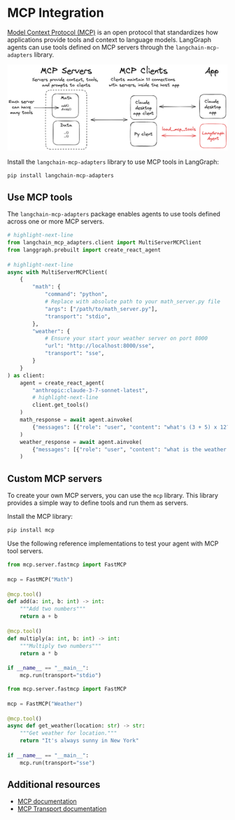 # MCP Integration

[Model Context Protocol (MCP)](https://modelcontextprotocol.io/introduction) is an open protocol that standardizes how applications provide tools and context to language models. LangGraph agents can use tools defined on MCP servers through the `langchain-mcp-adapters` library.

![MCP](./assets/mcp.png)

Install the `langchain-mcp-adapters` library to use MCP tools in LangGraph:

```bash
pip install langchain-mcp-adapters
```

## Use MCP tools

The `langchain-mcp-adapters` package enables agents to use tools defined across one or more MCP servers.

```python title="Agent using tools defined on MCP servers"
# highlight-next-line
from langchain_mcp_adapters.client import MultiServerMCPClient
from langgraph.prebuilt import create_react_agent

# highlight-next-line
async with MultiServerMCPClient(
    {
        "math": {
            "command": "python",
            # Replace with absolute path to your math_server.py file
            "args": ["/path/to/math_server.py"],
            "transport": "stdio",
        },
        "weather": {
            # Ensure your start your weather server on port 8000
            "url": "http://localhost:8000/sse",
            "transport": "sse",
        }
    }
) as client:
    agent = create_react_agent(
        "anthropic:claude-3-7-sonnet-latest",
        # highlight-next-line
        client.get_tools()
    )
    math_response = await agent.ainvoke(
        {"messages": [{"role": "user", "content": "what's (3 + 5) x 12?"}]}
    )
    weather_response = await agent.ainvoke(
        {"messages": [{"role": "user", "content": "what is the weather in nyc?"}]}
    )
```

## Custom MCP servers

To create your own MCP servers, you can use the `mcp` library. This library provides a simple way to define tools and run them as servers.

Install the MCP library:

```bash
pip install mcp
```
Use the following reference implementations to test your agent with MCP tool servers.

```python title="Example Math Server (stdio transport)"
from mcp.server.fastmcp import FastMCP

mcp = FastMCP("Math")

@mcp.tool()
def add(a: int, b: int) -> int:
    """Add two numbers"""
    return a + b

@mcp.tool()
def multiply(a: int, b: int) -> int:
    """Multiply two numbers"""
    return a * b

if __name__ == "__main__":
    mcp.run(transport="stdio")
```

```python title="Example Weather Server (SSE transport)"
from mcp.server.fastmcp import FastMCP

mcp = FastMCP("Weather")

@mcp.tool()
async def get_weather(location: str) -> str:
    """Get weather for location."""
    return "It's always sunny in New York"

if __name__ == "__main__":
    mcp.run(transport="sse")
```

## Additional resources

- [MCP documentation](https://modelcontextprotocol.io/introduction)
- [MCP Transport documentation](https://modelcontextprotocol.io/docs/concepts/transports)